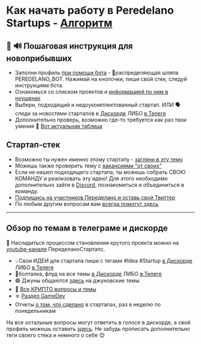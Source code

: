 # Как начать работу в Peredelano Startups - [Алгоритм](https://t.me/peredelanoconfjunior/12290/16535)

## 🔄  🔊 Пошаговая инструкция для новоприбывших

- Заполни профиль [при помощи бота](https://t.me/Peredelano_bot) - 🎩распределяющая шляпа PEREDELANO_BOT. Нажимай на кнопочки, пиши свой стек, следуй инструкциям бота. 
- Ознакомься со списком проектов и [информацией по ним в ноушенах](https://peredelanostartups.notion.site/peredelanostartups/449c0c7cf38e4fe7bbd42c95d9220a8e) 
- Выбери, подходящий и недоукомплектованный стартап. ИЛИ 🗣 следи за новостями стартапов в [Дискорде](https://discord.com/channels/1109396222604738612/1109425209242566726) ЛИБО [в Телеге](https://t.me/peredelanoconfjunior/12290)
 - Дополнительно проверь, возможно где-то требуется как раз твои умения 💪 [Вот актуальная таблица](https://peredelanostartups.notion.site/860a3cd01c134016ac7e790d91c5e7b2?v=2a7fa83d6593420ea404790ee5018adb&pvs=4)
 
## Стартап-стек 

- Возможно ты нужен именно этому стартапу - [загляни в эту тему](https://t.me/peredelanoconfjunior/16817)
- Можешь также проверить тему с [вакансиями "от своих"](https://t.me/peredelanoconfjunior/16468)
- Если не нашел подходящего стартапа, ты можешь собрать СВОЮ КОМАНДУ и реализовать эту идею! Для этого необходимо дополнительно зайти в [Discord](https://discord.com/channels/1109396222604738612/1109398483548508160), познакомиться и объединиться в команду.
- [Подпишись на участников Переделано и оставь свой Твиттер](https://t.me/peredelanoconfjunior/16223)
- По любым другим вопросам вам [всегда помогут здесь](https://t.me/peredelanoconfjunior/12465)
***

## Обзор по темам в телеграме и дискорде

👀 Насладиться процессом становления крутого проекта можно на [youtube-канале](https://www.youtube.com/@peredelanomedia) ПеределаноСтартапс. 

- 💡Свои ИДЕИ для стартапа пиши с тегами #Idea #Startup [в Дискорде](https://discord.com/channels/1109396222604738612/1109476661499535511) ЛИБО [в Телеге](https://t.me/peredelanoconfjunior/12272)
- 👄болталка, флуд на все темы  [в Дискорде](https://discord.com/channels/1109396222604738612/1109398483548508160) ЛИБО [в Телеге](https://t.me/peredelanoconfjunior/13003)
- 🟢 Джуны общаются [здесь](https://t.me/peredelanoconfjunior/12280) на джуновские темы
- 🔲 [Все КРИПТО вопросы и темы](https://t.me/peredelanoconfjunior/13095)
- ☣️ [Раздел GameDev](https://t.me/peredelanoconfjunior/12725)
- Отчеты [о том, что сделано](https://t.me/peredelanoprogress) в стартапах, раз в неделю по понедельникам

На все остальные вопросы могут ответить в голосе в дискорде, а свой профиль можешь оставить [здесь](https://t.me/peredelanoconfjunior/1). Не забудь прописать дополнительно теги своего стека и немного о себе 😊